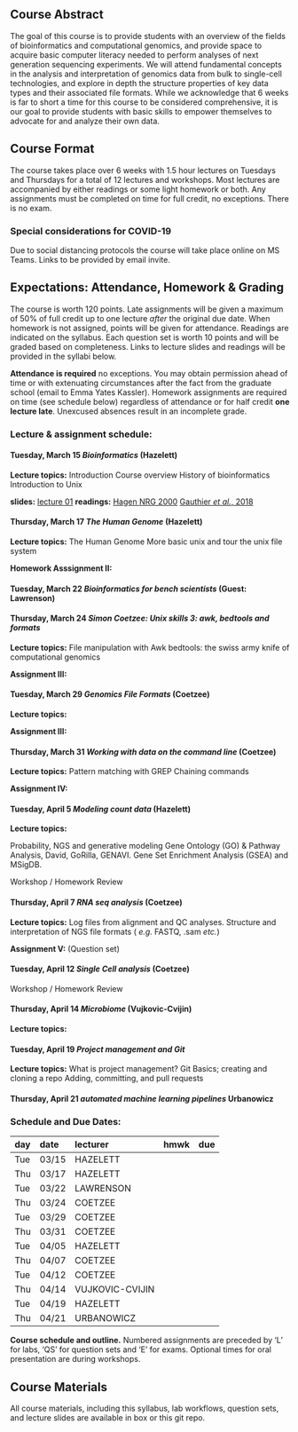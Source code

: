 ## Course Abstract

The goal of this course is to provide students with an overview of 
the fields of bioinformatics and computational genomics, and provide
space to acquire basic computer literacy needed to perform analyses of
next generation sequencing experiments. We will attend fundamental 
concepts in the analysis and interpretation of genomics data from bulk
to single-cell technologies, and explore in depth the structure 
properties of key data types and their associated file formats. While we
acknowledge that 6 weeks is far to short a time for this course to be 
considered comprehensive, it is our goal to provide students with basic
skills to empower themselves to advocate for and analyze their own data.

## Course Format

The course takes place over 6 weeks with 1.5 hour lectures on Tuesdays
and Thursdays for a total of 12 lectures and workshops. Most lectures
are accompanied by either readings or some light homework or both. Any
assignments must be completed on time for full credit, no exceptions.
There is no exam.

### Special considerations for COVID-19

Due to social distancing protocols the course will take place online on
MS Teams. Links to be provided by email invite.

## Expectations: Attendance, Homework & Grading

The course is worth 120 points. Late assignments will be given a 
maximum of 50% of full credit up to one lecture *after* the original 
due date. When homework is not assigned, points will be given for 
attendance. Readings are indicated on the syllabus. Each question set 
is worth 10 points and will be graded based on completeness. Links to 
lecture slides and readings will be provided in the syllabi below.

**Attendance is required** no exceptions. You may obtain permission
ahead of time or with extenuating circumstances after the fact from the
graduate school (email to Emma Yates Kassler). Homework assignments are
required on time (see schedule below) regardless of attendance or for
half credit **one lecture late**. Unexcused absences result in an
incomplete grade.

### Lecture & assignment schedule:

#### Tuesday, March 15 *Bioinformatics* (Hazelett)

**Lecture topics:**
Introduction
Course overview
History of bioinformatics
Introduction to Unix

**slides:** [lecture 01](https://docs.google.com/presentation/d/1b556fkP4JOXSbFrGgs_vyuoOCaFqzJzxdtXENG_U6_4/edit#slide=id.g117cec35c7b_0_0)
**readings:**
[Hagen NRG 2000](https://www.nature.com/articles/35042090)
[Gauthier _et al._, 2018](https://academic.oup.com/bib/article/20/6/1981/5066445)

#### Thursday, March 17 *The Human Genome* (Hazelett)

**Lecture topics:** 
The Human Genome
More basic unix and tour the unix file system

**Homework Asssignment II:** 

#### Tuesday, March 22 *Bioinformatics for bench scientists* (Guest: Lawrenson)




#### Thursday, March 24 *Simon Coetzee: Unix skills 3: awk, bedtools and formats*

**Lecture topics:** 
File manipulation with Awk
bedtools: the swiss army knife of computational genomics

**Assignment III:** 

#### Tuesday, March 29 *Genomics File Formats* (Coetzee)
**Lecture topics:** 

**Assignment III:** 


#### Thursday, March 31 *Working with data on the command line* (Coetzee)

**Lecture topics:** 
Pattern matching with GREP
Chaining commands

**Assignment IV:** 

#### Tuesday, April 5 *Modeling count data* (Hazelett)

**Lecture topics:** 

Probability, NGS and generative modeling
Gene Ontology (GO) & Pathway Analysis, David,
GoRilla, GENAVI. Gene Set Enrichment Analysis (GSEA) and MSigDB.

Workshop / Homework Review

#### Thursday, April 7 *RNA seq analysis* (Coetzee)

**Lecture topics:** 
Log files from alignment and QC analyses. Structure
and interpretation of NGS file formats ( *e.g.* FASTQ, .sam *etc.*)

**Assignment V:** (Question set)

#### Tuesday, April 12 *Single Cell analysis* (Coetzee)

Workshop / Homework Review

#### Thursday, April 14 *Microbiome* (Vujkovic-Cvijin)

**Lecture topics:** 

#### Tuesday, April 19 *Project management and Git*

**Lecture topics:** 
What is project management?
Git Basics; creating and cloning a repo
Adding, committing, and pull requests

#### Thursday, April 21 *automated machine learning pipelines* Urbanowicz


### Schedule and Due Dates:

| day | date  | lecturer  | hmwk | due  |
| :-- | :---- | :-------- | :--- | :--- |
| Tue | 03/15 | HAZELETT  |      |      |
| Thu | 03/17 | HAZELETT  |      |      |
| Tue | 03/22 | LAWRENSON |      |      |
| Thu | 03/24 | COETZEE   |      |      |
| Tue | 03/29 | COETZEE   |      |      |
| Thu | 03/31 | COETZEE   |      |      |
| Tue | 04/05 | HAZELETT  |      |      |
| Thu | 04/07 | COETZEE   |      |      |
| Tue | 04/12 | COETZEE   |      |      |
| Thu | 04/14 | VUJKOVIC-CVIJIN |      |      |
| Tue | 04/19 | HAZELETT  |      |      |
| Thu | 04/21 | URBANOWICZ |      |      |

**Course schedule and outline.** Numbered assignments are preceded by ‘L’ for labs, ‘QS’ for question sets and ‘E’ for exams. Optional times for oral presentation are during workshops.

## Course Materials

All course materials, including this syllabus, lab workflows, question
sets, and lecture slides are available in box or this git repo.
